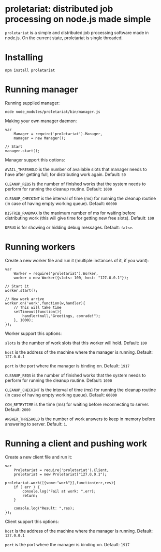 # proletariat: distributed job processing on node.js made simple

`proletariat` is a simple and distributed job processing software made in node.js. On the current state, proletariat is single threaded.

# Installing

	npm install proletariat

# Running manager

Running supplied manager:

	node node_modules/proletariat/bin/manager.js

Making your own manager daemon:

	var
	    Manager = require('proletariat').Manager,
	    manager = new Manager();

	// Start
	manager.start();

Manager support this options:

`AVAIL_THRESHOLD` is the number of available slots that manager needs to have after getting full, for distributing work again. Default: `50`

`CLEANUP_REQS` is the number of finished works that the system needs to perform for running the cleanup routine. Default: `1000`

`CLEANUP_CHECKINT` is the interval of time (ms) for running the cleanup routine (in case of having empty working queue). Default: `60000`

`DISTRIB_RANDMAX` is the maximum number of ms for waiting before distributing work (this will give time for getting new free slots). Default: `100`

`DEBUG` is for showing or hidding debug messages. Default: `false`.



# Running workers

Create a new worker file and run it (multiple instances of it, if you want):

	var
	    Worker = require('proletariat').Worker,
	    worker = new Worker({slots: 100, host: "127.0.0.1"});

	// Start it
	worker.start();

	// New work arrive
	worker.on('work',function(w,handler){
	    // This will take time
	    setTimeout(function(){
	        handler(null,"Greetings, comrade!");
	    }, 1000);
	});

Worker support this options:

`slots` is the number of work slots that this worker will hold. Default: `100`

`host` is the address of the machine where the manager is running. Default: `127.0.0.1`

`port` is the port where the manager is binding on. Default: `1917`

`CLEANUP_REQS` is the number of finished works that the system needs to perform for running the cleanup routine. Default: `1000`

`CLEANUP_CHECKINT` is the interval of time (ms) for running the cleanup routine (in case of having empty working queue). Default: `60000`

`CON_RETRYTIME` is the time (ms) for waiting before reconnecting to server. Default: `2000`

`ANSWER_THRESHOLD` is the number of work answers to keep in memory before answering to server. Default: `1`.


# Running a client and pushing work

Create a new client file and run it:

	var
	    Proletariat = require('proletariat').Client,
	    proletariat = new Proletariat("127.0.0.1");

	proletariat.work([{some:"work"}],function(err,res){
	    if ( err ) {
	        console.log("Fail at work: ",err);
	        return;
	    }

	    console.log("Result: ",res);
	});

Client support this options:

`host` is the address of the machine where the manager is running. Default: `127.0.0.1`

`port` is the port where the manager is binding on. Default: `1917`

